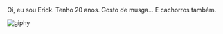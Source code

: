 Oi, eu sou Erick.
Tenho 20 anos.
Gosto de musga...
E cachorros também.

![giphy](https://github.com/user-attachments/assets/e811206a-00c8-4e5a-ac21-6abaa7a26255)
